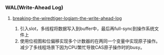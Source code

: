 ###  WAL(Write-Ahead Log)

1. [breaking-the-wiredtiger-logjam-the-write-ahead-log](https://engineering.mongodb.com/post/breaking-the-wiredtiger-logjam-the-write-ahead-log-1-2)

   1. 引入slot，多线程将数据写入到buffer中，最后再full-sync到操作系统文件上
   2. 使用位视图和位偏移实现多个计数器的在两同一个变量中实现原子操作。减少了多线程场景下因为CPU繁忙导致CAS原子操作时的busy。
